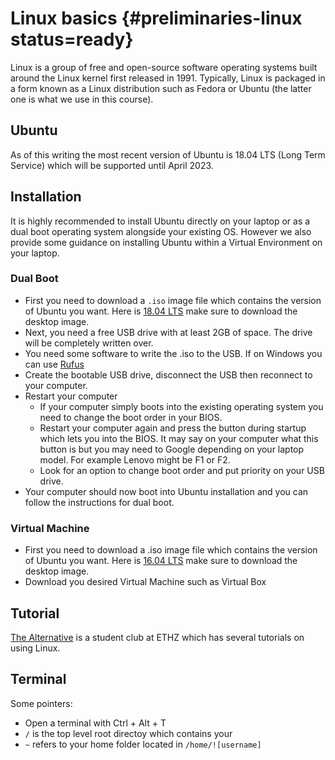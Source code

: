 # Linux basics {#preliminaries-linux status=ready}

Linux is a group of free and open-source software operating systems built around the Linux kernel first released in 1991. Typically, Linux is packaged in a form known as a Linux distribution such as Fedora or Ubuntu (the latter one is what we use in this course).


## Ubuntu

As of this writing the most recent version of Ubuntu is 18.04 LTS (Long Term Service) which will be supported until April 2023.


## Installation

It is highly recommended to install Ubuntu directly on your laptop or as a dual boot operating system alongside your existing OS. However we also provide some guidance on installing Ubuntu within a Virtual Environment on your laptop.

### Dual Boot

* First you need to download a `.iso` image file which contains the version of Ubuntu you want. Here is [18.04 LTS](http://releases.ubuntu.com/18.04/) make sure to download the desktop image.
* Next, you need a free USB drive with at least 2GB of space. The drive will be completely written over.
* You need some software to write the .iso to the USB. If on Windows you can use [Rufus](https://rufus.ie/)
* Create the bootable USB drive, disconnect the USB then reconnect to your computer.
* Restart your computer
    - If your computer simply boots into the existing operating system you need to change the boot order in your BIOS.
    - Restart your computer again and press the button during startup which lets you into the BIOS. It may say on your computer what this button is but you may need to Google depending on your laptop model. For example Lenovo might be F1 or F2.
    - Look for an option to change boot order and put priority on your USB drive.
* Your computer should now boot into Ubuntu installation and you can follow the instructions for dual boot.

### Virtual Machine

* First you need to download a .iso image file which contains the version of Ubuntu you want. Here is [16.04 LTS](http://releases.ubuntu.com/16.04/) make sure to download the desktop image.
* Download you desired Virtual Machine such as Virtual Box

## Tutorial

[The Alternative](https://thealternative.ch/index.php?view=linuxdays) is a student club at ETHZ which has several tutorials on using Linux.

## Terminal

Some pointers:

* Open a terminal with Ctrl + Alt + T
* `/` is the top level root directoy which contains your
* `~` refers to your home folder located in `/home/![username]`
